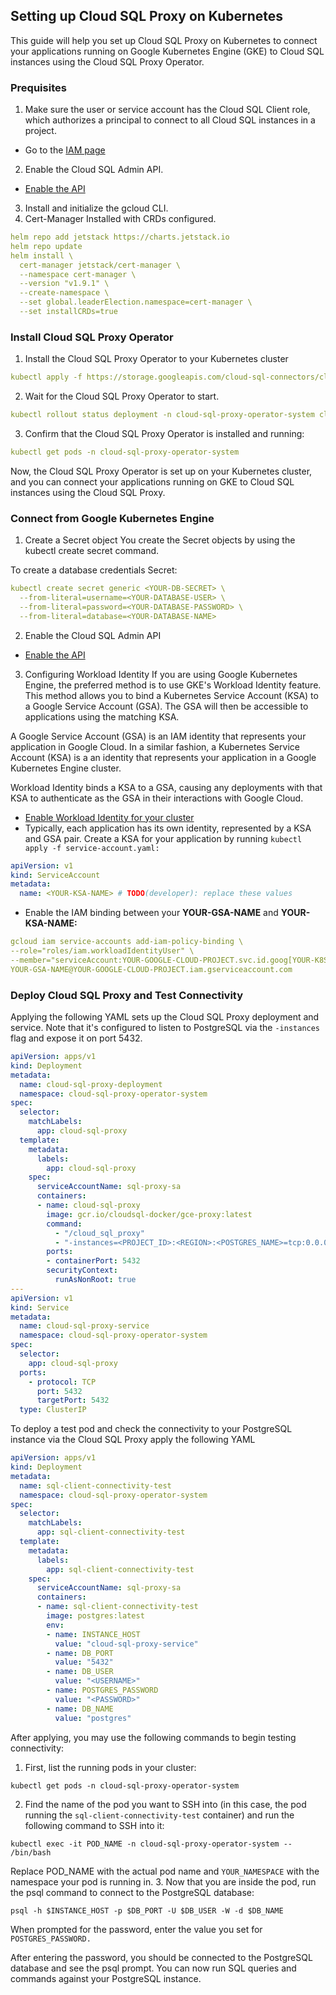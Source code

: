 ## Setting up Cloud SQL Proxy on Kubernetes
This guide will help you set up Cloud SQL Proxy on Kubernetes to connect your applications running on Google Kubernetes Engine (GKE) to Cloud SQL instances using the Cloud SQL Proxy Operator.

### Prequisites
1. Make sure the user or service account has the Cloud SQL Client role, which authorizes a principal to connect to all Cloud SQL instances in a project.
- Go to the [IAM page](https://console.cloud.google.com/iam-admin/iam)
2. Enable the Cloud SQL Admin API.
- [Enable the API](https://console.cloud.google.com/apis/library/sqladmin.googleapis.com)
3. Install and initialize the gcloud CLI.
4. Cert-Manager Installed with CRDs configured.
```yaml
helm repo add jetstack https://charts.jetstack.io
helm repo update
helm install \
  cert-manager jetstack/cert-manager \
  --namespace cert-manager \
  --version "v1.9.1" \
  --create-namespace \
  --set global.leaderElection.namespace=cert-manager \
  --set installCRDs=true
```

### Install Cloud SQL Proxy Operator
1. Install the Cloud SQL Proxy Operator to your Kubernetes cluster
```yaml
kubectl apply -f https://storage.googleapis.com/cloud-sql-connectors/cloud-sql-proxy-operator/v0.3.0/cloud-sql-proxy-operator.yaml
```
2. Wait for the Cloud SQL Proxy Operator to start.
```yaml
kubectl rollout status deployment -n cloud-sql-proxy-operator-system cloud-sql-proxy-operator-controller-manager --timeout=90s
```
3. Confirm that the Cloud SQL Proxy Operator is installed and running:
```yaml
kubectl get pods -n cloud-sql-proxy-operator-system
```
Now, the Cloud SQL Proxy Operator is set up on your Kubernetes cluster, and you can connect your applications running on GKE to Cloud SQL instances using the Cloud SQL Proxy.

### Connect from Google Kubernetes Engine
1. Create a Secret object
You create the Secret objects by using the kubectl create secret command.

To create a database credentials Secret:

```yaml
kubectl create secret generic <YOUR-DB-SECRET> \
  --from-literal=username=<YOUR-DATABASE-USER> \
  --from-literal=password=<YOUR-DATABASE-PASSWORD> \
  --from-literal=database=<YOUR-DATABASE-NAME>
```

2. Enable the Cloud SQL Admin API
- [Enable the API](https://console.cloud.google.com/flows/enableapi?apiid=sqladmin&redirect=https://console.cloud.google.com&_ga=2.247787908.243039127.1682587924-1520538760.1676743235)

3. Configuring Workload Identity
If you are using Google Kubernetes Engine, the preferred method is to use GKE's Workload Identity feature. This method allows you to bind a Kubernetes Service Account (KSA) to a Google Service Account (GSA). The GSA will then be accessible to applications using the matching KSA.

A Google Service Account (GSA) is an IAM identity that represents your application in Google Cloud. In a similar fashion, a Kubernetes Service Account (KSA) is a an identity that represents your application in a Google Kubernetes Engine cluster.

Workload Identity binds a KSA to a GSA, causing any deployments with that KSA to authenticate as the GSA in their interactions with Google Cloud.
- [Enable Workload Identity for your cluster](https://cloud.google.com/kubernetes-engine/docs/how-to/workload-identity#enable_on_cluster)
- Typically, each application has its own identity, represented by a KSA and GSA pair. Create a KSA for your application by running `kubectl apply -f service-account.yaml:`
```yaml
apiVersion: v1
kind: ServiceAccount
metadata:
  name: <YOUR-KSA-NAME> # TODO(developer): replace these values
```
- Enable the IAM binding between your **YOUR-GSA-NAME** and **YOUR-KSA-NAME:**
```yaml
gcloud iam service-accounts add-iam-policy-binding \
--role="roles/iam.workloadIdentityUser" \
--member="serviceAccount:YOUR-GOOGLE-CLOUD-PROJECT.svc.id.goog[YOUR-K8S-NAMESPACE/YOUR-KSA-NAME]" \
YOUR-GSA-NAME@YOUR-GOOGLE-CLOUD-PROJECT.iam.gserviceaccount.com
```

### Deploy Cloud SQL Proxy and Test Connectivity
Applying the following YAML sets up the Cloud SQL Proxy deployment and service. Note that it's configured to listen to PostgreSQL via the `-instances` flag and expose it on port 5432.
```yaml
apiVersion: apps/v1
kind: Deployment
metadata:
  name: cloud-sql-proxy-deployment
  namespace: cloud-sql-proxy-operator-system
spec:
  selector:
    matchLabels:
      app: cloud-sql-proxy
  template:
    metadata:
      labels:
        app: cloud-sql-proxy
    spec:
      serviceAccountName: sql-proxy-sa
      containers:
      - name: cloud-sql-proxy
        image: gcr.io/cloudsql-docker/gce-proxy:latest
        command:
          - "/cloud_sql_proxy"
          - "-instances=<PROJECT_ID>:<REGION>:<POSTGRES_NAME>=tcp:0.0.0.0:5432" # Change this line to match your database
        ports:
        - containerPort: 5432
        securityContext:
          runAsNonRoot: true
---
apiVersion: v1
kind: Service
metadata:
  name: cloud-sql-proxy-service
  namespace: cloud-sql-proxy-operator-system
spec:
  selector:
    app: cloud-sql-proxy
  ports:
    - protocol: TCP
      port: 5432
      targetPort: 5432
  type: ClusterIP
```

To deploy a test pod and check the connectivity to your PostgreSQL instance via the Cloud SQL Proxy apply the following YAML
```yaml
apiVersion: apps/v1
kind: Deployment
metadata:
  name: sql-client-connectivity-test
  namespace: cloud-sql-proxy-operator-system
spec:
  selector:
    matchLabels:
      app: sql-client-connectivity-test
  template:
    metadata:
      labels:
        app: sql-client-connectivity-test
    spec:
      serviceAccountName: sql-proxy-sa
      containers:
      - name: sql-client-connectivity-test
        image: postgres:latest
        env:
        - name: INSTANCE_HOST
          value: "cloud-sql-proxy-service"
        - name: DB_PORT
          value: "5432"
        - name: DB_USER
          value: "<USERNAME>"
        - name: POSTGRES_PASSWORD
          value: "<PASSWORD>"
        - name: DB_NAME
          value: "postgres"
```

After applying, you may use the following commands to begin testing connectivity:
1. First, list the running pods in your cluster:
```
kubectl get pods -n cloud-sql-proxy-operator-system
```
2. Find the name of the pod you want to SSH into (in this case, the pod running the `sql-client-connectivity-test` container) and run the following command to SSH into it:
```
kubectl exec -it POD_NAME -n cloud-sql-proxy-operator-system -- /bin/bash
```
Replace POD_NAME with the actual pod name and `YOUR_NAMESPACE` with the namespace your pod is running in.
3. Now that you are inside the pod, run the psql command to connect to the PostgreSQL database:
```
psql -h $INSTANCE_HOST -p $DB_PORT -U $DB_USER -W -d $DB_NAME
```
When prompted for the password, enter the value you set for `POSTGRES_PASSWORD.`

After entering the password, you should be connected to the PostgreSQL database and see the psql prompt. You can now run SQL queries and commands against your PostgreSQL instance.
